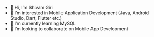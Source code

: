 - 👋 Hi, I’m Shivam Giri
- 👀 I’m interested in Mobile Application Development (Java, Android Studio, Dart, Flutter etc.)
- 🌱 I’m currently learning MySQL
- 💞️ I’m looking to collaborate on Mobile App Development

<!---
Shivamgiri06/Shivamgiri06 is a ✨ special ✨ repository because its `README.md` (this file) appears on your GitHub profile.
You can click the Preview link to take a look at your changes.
--->
